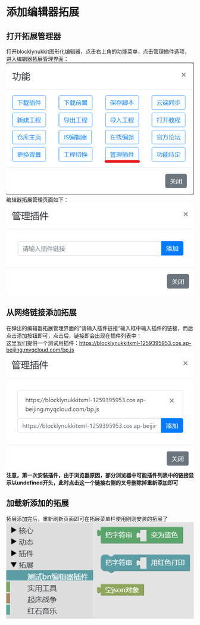 # 添加编辑器拓展  
## 打开拓展管理器  
打开blocklynukkit图形化编辑器，点击右上角的功能菜单，点击管理插件选项，进入编辑器拓展管理界面：  
![](../images/screenshot_1597587555500.png)  
编辑器拓展管理页面如下：  
![](../images/screenshot_1597587598362.png)  
## 从网络链接添加拓展  
在弹出的编辑器拓展管理界面的”请输入插件链接“输入框中输入插件的链接，而后点击添加按钮即可，点击后，链接即会出现在插件列表中：  
这里我们提供一个测试用插件：https://blocklynukkitxml-1259395953.cos.ap-beijing.myqcloud.com/bp.js  
![](../images/screenshot_1597587817923.png)  
**注意，第一次安装插件，由于浏览器原因，部分浏览器中可能插件列表中的链接显示以undefined开头，此时点击这一个链接右侧的叉号删除掉重新添加即可**  
## 加载新添加的拓展  
拓展添加完后，重新刷新页面即可在拓展菜单栏使用刚刚安装的拓展了  
![](../images/screenshot_1597588259085.png)  
